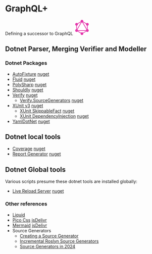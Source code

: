 # GraphQL+

Defining a successor to GraphQL <img src="images/GraphQL_Logo.svg" width="50" alt="GraphQL Logo">

## Dotnet Parser, Merging Verifier and Modeller

### Dotnet Packages

- [AutoFixture](https://github.com/AutoFixture/AutoFixture?tab=readme-ov-file#readme) [nuget](https://www.nuget.org/packages/AutoFixture.Xunit3)
- [Fluid](https://github.com/sebastienros/fluid?tab=readme-ov-file#readme) [nuget](https://www.nuget.org/packages/Fluid.Core)
- [PolySharp]() [nuget](https://www.nuget.org/packages/PolySharp)
- [Shouldly](https://docs.shouldly.org/) [nuget](https://www.nuget.org/packages/Shouldly)
- [Verify](https://github.com/VerifyTests/Verify) [nuget](https://www.nuget.org/packages/Verify.XunitV3)
  - [Verify.SourceGenerators](https://github.com/VerifyTests/Verify.SourceGenerators) [nuget](https://www.nuget.org/packages/Verify.SourceGenerators)
- [XUnit v3](https://xunit.net/) [nuget](https://www.nuget.org/packages/xunit.v3)
  - [XUnit SkippableFact](https://github.com/AArnott/Xunit.SkippableFact?tab=readme-ov-file#readme) [nuget](https://www.nuget.org/packages/Xunit.SkippableFact)
  - [XUnit DependencyInjection](https://github.com/pengweiqhca/Xunit.DependencyInjection?tab=readme-ov-file#readme) [nuget](https://www.nuget.org/packages/Xunit.DependencyInjection)
- [YamlDotNet](https://github.com/aaubry/YamlDotNet/wiki) [nuget](https://www.nuget.org/packages/YamlDotNet)

## Dotnet local tools

- [Coverage](https://learn.microsoft.com/en-us/dotnet/core/additional-tools/dotnet-coverage) [nuget](https://www.nuget.org/packages/dotnet-coverage)
- [Report Generator](https://github.com/danielpalme/ReportGenerator) [nuget](https://www.nuget.org/packages/dotnet-reportgenerator-globaltool)

## Dotnet Global tools

Various scripts presume these dotnet tools are installed globally:

- [Live Reload Server](https://github.com/RickStrahl/LiveReloadServer) [nuget](https://www.nuget.org/packages/LiveReloadServer)

### Other references

- [Liquid](https://shopify.github.io/liquid/)
- [Pico Css](https://picocss.com/) [jsDelivr](https://www.jsdelivr.com/package/npm/@picocss/pico)
- [Mermaid](https://mermaid.js.org/syntax/flowchart.html) [jsDelivr](https://www.jsdelivr.com/package/npm/mermaid)
- Source Generators
  - [Creating a Source Generator](https://andrewlock.net/series/creating-a-source-generator/)
  - [Incremental Roslyn Source Generators](https://www.thinktecture.com/en/net/roslyn-source-generators-high-level-api-forattributewithmetadataname/)
  - [Source Generators in 2024](https://posts.specterops.io/dotnet-source-generators-in-2024-part-1-getting-started-76d619b633f5)
